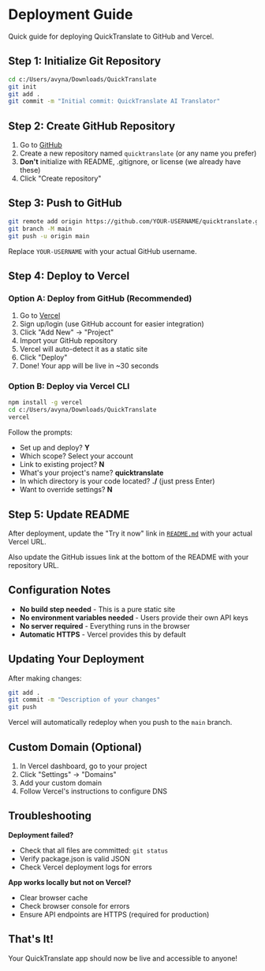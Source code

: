 # Deployment Guide

Quick guide for deploying QuickTranslate to GitHub and Vercel.

## Step 1: Initialize Git Repository

```bash
cd c:/Users/avyna/Downloads/QuickTranslate
git init
git add .
git commit -m "Initial commit: QuickTranslate AI Translator"
```

## Step 2: Create GitHub Repository

1. Go to [GitHub](https://github.com/new)
2. Create a new repository named `quicktranslate` (or any name you prefer)
3. **Don't** initialize with README, .gitignore, or license (we already have these)
4. Click "Create repository"

## Step 3: Push to GitHub

```bash
git remote add origin https://github.com/YOUR-USERNAME/quicktranslate.git
git branch -M main
git push -u origin main
```

Replace `YOUR-USERNAME` with your actual GitHub username.

## Step 4: Deploy to Vercel

### Option A: Deploy from GitHub (Recommended)

1. Go to [Vercel](https://vercel.com/)
2. Sign up/login (use GitHub account for easier integration)
3. Click "Add New" → "Project"
4. Import your GitHub repository
5. Vercel will auto-detect it as a static site
6. Click "Deploy"
7. Done! Your app will be live in ~30 seconds

### Option B: Deploy via Vercel CLI

```bash
npm install -g vercel
cd c:/Users/avyna/Downloads/QuickTranslate
vercel
```

Follow the prompts:
- Set up and deploy? **Y**
- Which scope? Select your account
- Link to existing project? **N**
- What's your project's name? **quicktranslate**
- In which directory is your code located? **./** (just press Enter)
- Want to override settings? **N**

## Step 5: Update README

After deployment, update the "Try it now" link in [`README.md`](README.md:5) with your actual Vercel URL.

Also update the GitHub issues link at the bottom of the README with your repository URL.

## Configuration Notes

- **No build step needed** - This is a pure static site
- **No environment variables needed** - Users provide their own API keys
- **No server required** - Everything runs in the browser
- **Automatic HTTPS** - Vercel provides this by default

## Updating Your Deployment

After making changes:

```bash
git add .
git commit -m "Description of your changes"
git push
```

Vercel will automatically redeploy when you push to the `main` branch.

## Custom Domain (Optional)

1. In Vercel dashboard, go to your project
2. Click "Settings" → "Domains"
3. Add your custom domain
4. Follow Vercel's instructions to configure DNS

## Troubleshooting

**Deployment failed?**
- Check that all files are committed: `git status`
- Verify package.json is valid JSON
- Check Vercel deployment logs for errors

**App works locally but not on Vercel?**
- Clear browser cache
- Check browser console for errors
- Ensure API endpoints are HTTPS (required for production)

## That's It!

Your QuickTranslate app should now be live and accessible to anyone!
